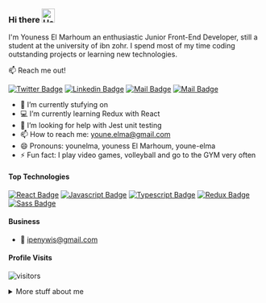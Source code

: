 ### Hi there <img alt="Hey" height="28px" width="26px" src="https://user-images.githubusercontent.com/1303154/88677602-1635ba80-d120-11ea-84d8-d263ba5fc3c0.gif"/>

I'm Youness El Marhoum an enthusiastic Junior Front-End Developer, still a student at the university of ibn zohr. I spend most of my time coding outstanding projects or learning new technologies.

:mailbox: Reach me out!

[![Twitter Badge](https://img.shields.io/badge/-@ElmaYoune-1ca0f1?style=flat&labelColor=1ca0f1&logo=twitter&logoColor=white&link=https://twitter.com/ElmaYoune)](https://twitter.com/ElmaYoune) [![Linkedin Badge](https://img.shields.io/badge/-Younelma-0e76a8?style=flat&labelColor=0e76a8&logo=linkedin&logoColor=white)](https://www.linkedin.com/in/youne-elma/) [![Mail Badge](https://img.shields.io/badge/-@younelma-e84393?style=flat&labelColor=e84393&logo=instagram&logoColor=white)](https://instagram.com/youness.elmarhoum) [![Mail Badge](https://img.shields.io/badge/-Younelma-c0392b?style=flat&labelColor=c0392b&logo=gmail&logoColor=white)](mailto:youne.elma@gmail.com)

- 🔭 I’m currently stufying on
- :computer: I’m currently learning Redux with React
- 🤔 I’m looking for help with Jest unit testing
- 📫 How to reach me: youne.elma@gmail.com
- 😄 Pronouns: younelma, youness El Marhoum, youne-elma
- ⚡ Fun fact: I play video games, volleyball and go to the GYM very often

#### Top Technologies

[![React Badge](https://img.shields.io/badge/-React-61DBFB?style=for-the-badge&labelColor=black&logo=react&logoColor=61DBFB)](https://github.com/youne-elma/quiz-project) [![Javascript Badge](https://img.shields.io/badge/-Javascript-F0DB4F?style=for-the-badge&labelColor=black&logo=javascript&logoColor=F0DB4F)](https://github.com/youne-elma/calculator-project-younelma/blob/main/script.js) [![Typescript Badge](https://img.shields.io/badge/-Typescript-007acc?style=for-the-badge&labelColor=black&logo=typescript&logoColor=007acc)](#) [![Redux Badge](https://img.shields.io/badge/-Redux-%23593d88?style=for-the-badge&labelColor=black&logo=redux&logoColor=%23593d88)](#) [![Sass Badge](https://img.shields.io/badge/-Sass-hotpink?style=for-the-badge&labelColor=black&logo=sass&logoColor=hotpink)](#)

#### Business

- :email: ipenywis@gmail.com

#### Profile Visits

![visitors](https://visitor-badge.glitch.me/badge?page_id=youne-elma)

<details>
<summary>More stuff about me</summary>

#### Github Stats

![Younelma's github stats](https://github-readme-stats.vercel.app/api?username=youne-elma&count_private=true&theme=tokyonight&hide=contribs,prs)

</details>

